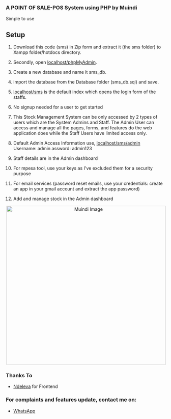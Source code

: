 ### A POINT OF SALE-POS System using PHP by Muindi

Simple to use

## Setup
1. Download this code (sms) in Zip form and extract it (the sms folder) to Xampp folder/hotdocs directory.

2. Secondly, open [localhost/phpMyAdmin](http://localhost/phpMyAdmin).

3. Create a new database and name it sms_db.

4. import the database from the Database folder (sms_db.sql) and save.

5. [localhost/sms](http://localhost/sms) is the default index which opens the login form of the staffs.

6. No signup needed for a user to get started

7. This Stock Management System can be only accessed by 2 types of users which are the System Admins and Staff. The Admin User can access and manage all the pages, forms, and features do the web application does while the Staff Users have limited access only.

8. Default Admin Access Information use, [localhost/sms/admin](http://localhost/sms/admin) <br>
Username: admin
assword: admin123

9. Staff details are in the Admin dashboard

10. For mpesa tool, use your keys as I've excluded them for a security purpose

11. For email services (password reset emails, use your credentials: create an app in your gmail account and extract the app password)

12. Add and manage stock in the Admin dashboard



<div align="center">
  <img src="https://github.com/Muindi6602/Muindi6602.github.io/blob/main/muindi/images/muindi.jpg" alt="Muindi Image" width="500"/>
</div>


### Thanks To

- [Ndeleva](https://wa.me/254746193590) for Frontend

### For complaints and features update, contact me on:

- [WhatsApp](https://wa.me/254115783375)
